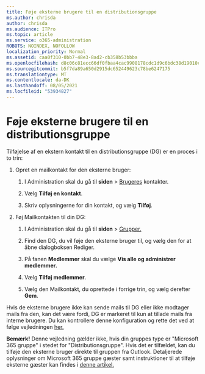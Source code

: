 ```yaml
---
title: Føje eksterne brugere til en distributionsgruppe
ms.author: chrisda
author: chrisda
ms.audience: ITPro
ms.topic: article
ms.service: o365-administration
ROBOTS: NOINDEX, NOFOLLOW
localization_priority: Normal
ms.assetid: caa0f310-0bb7-48e3-8ad2-cb358b53bbba
ms.openlocfilehash: d8c06c81ecc66df0fbaa4cac9908178cdc1d9c6bdc38d19010c7b55e9bca8776
ms.sourcegitcommit: b5f7da89a650d2915dc652449623c78be6247175
ms.translationtype: MT
ms.contentlocale: da-DK
ms.lasthandoff: 08/05/2021
ms.locfileid: "53934827"
---
```

# <a name="add-external-users-to-a-distribution-group"></a>Føje eksterne brugere til en distributionsgruppe

Tilføjelse af en ekstern kontakt til en distributionsgruppe (DG) er en proces i to trin:
  
1. Opret en mailkontakt for den eksterne bruger:
    
    1. I Administration skal du gå til **siden**  >  [Brugeres](https://admin.microsoft.com/adminportal/home#/Contact) kontakter. 
    
    2. Vælg **Tilføj en kontakt**.
    
    3. Skriv oplysningerne for din kontakt, og vælg **Tilføj**.
    
2. Føj Mailkontakten til din DG:
    
    1. I Administration skal du gå til **siden**  >  [Grupper.](https://admin.microsoft.com/adminportal/home#/groups) 
    
    2. Find den DG, du vil føje den eksterne bruger til, og vælg den for at åbne dialogboksen Rediger.
    
    3. På fanen **Medlemmer** skal du vælge **Vis alle og administrer medlemmer.** 
    
    4. Vælg **Tilføj medlemmer**.
    
    5. Vælg den Mailkontakt, du oprettede i forrige trin, og vælg derefter **Gem**.
    
Hvis de eksterne brugere ikke kan sende mails til DG eller ikke modtager mails fra den, kan det være fordi, DG er markeret til kun at tillade mails fra interne brugere. Du kan kontrollere denne konfiguration og rette det ved at følge vejledningen [her.](https://docs.microsoft.com/exchange/mail-flow-best-practices/non-delivery-reports-in-exchange-online/fix-error-code-5-7-133-in-exchange-online)
  
 **Bemærk!** Denne vejledning gælder ikke, hvis din gruppes type er "Microsoft 365 gruppe" i stedet for "Distributionsgruppe". Hvis det er tilfældet, kan du tilføje den eksterne bruger direkte til gruppen fra Outlook. Detaljerede oplysninger om Microsoft 365 gruppe gæster samt instruktioner til at tilføje eksterne gæster kan findes i [denne artikel.](https://support.office.com/article/Guest-access-in-Office-365-Groups-bfc7a840-868f-4fd6-a390-f347bf51aff6.aspx)
  